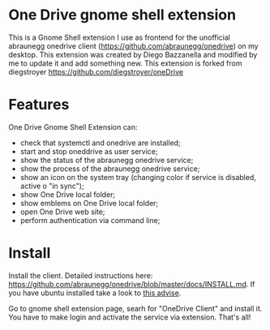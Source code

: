 # One Drive gnome shell extension

This is a Gnome Shell extension I use as frontend for the unofficial abraunegg onedrive client (https://github.com/abraunegg/onedrive) on my desktop.
This extension was created by Diego Bazzanella and modified by me to update it and add something new.
This extension is forked from diegstroyer https://github.com/diegstroyer/oneDrive

# Features

One Drive Gnome Shell Extension can: 

- check that systemctl and onedrive are installed;
- start and stop oneddrive as user service;
- show the status of the abraunegg onedrive service;
- show the process of the abraunegg onedrive service;
- show an icon on the system tray (changing color if service is disabled, active o "in sync");
- show One Drive local folder;
- show emblems on One Drive local folder;
- open One Drive web site;
- perform authentication via command line;

# Install

Install the client. Detailed instructions here: https://github.com/abraunegg/onedrive/blob/master/docs/INSTALL.md. If you have ubuntu installed take a look to <a href="https://github.com/abraunegg/onedrive/blob/master/docs/INSTALL.md#important-information-for-all-ubuntu-and-ubuntu-based-distribution-users">this advise</a>.

Go to gnome shell extension page, searh for "OneDrive Client" and install it. You have to make login and activate the service via extension. That's all!

